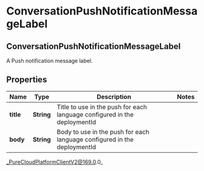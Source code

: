 # ConversationPushNotificationMessageLabel

## ConversationPushNotificationMessageLabel
A Push notification message label.

## Properties

|Name | Type | Description | Notes|
|------------ | ------------- | ------------- | -------------|
| **title** | **String** | Title to use in the push for each language configured in the deploymentId | |
| **body** | **String** | Body to use in the push for each language configured in the deploymentId | |



_PureCloudPlatformClientV2@169.0.0_
